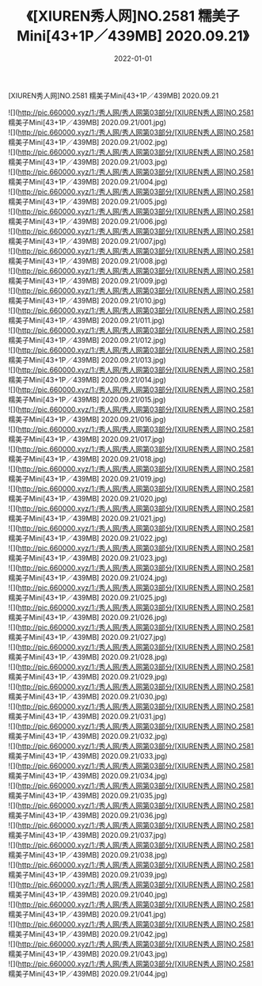 ﻿---
layout: post
title:  《[XIUREN秀人网]NO.2581 糯美子Mini[43+1P／439MB] 2020.09.21》
date:   2022-01-01
img: http://pic.660000.xyz/1:/秀人网/秀人网第03部分/[XIUREN秀人网]NO.2581 糯美子Mini[43+1P／439MB] 2020.09.21/000.jpg
categories: [美女, 清纯, 唯美]
---

[XIUREN秀人网]NO.2581 糯美子Mini[43+1P／439MB] 2020.09.21

 ![](http://pic.660000.xyz/1:/秀人网/秀人网第03部分/[XIUREN秀人网]NO.2581 糯美子Mini[43+1P／439MB] 2020.09.21/001.jpg) <br>![](http://pic.660000.xyz/1:/秀人网/秀人网第03部分/[XIUREN秀人网]NO.2581 糯美子Mini[43+1P／439MB] 2020.09.21/002.jpg) <br>![](http://pic.660000.xyz/1:/秀人网/秀人网第03部分/[XIUREN秀人网]NO.2581 糯美子Mini[43+1P／439MB] 2020.09.21/003.jpg) <br>![](http://pic.660000.xyz/1:/秀人网/秀人网第03部分/[XIUREN秀人网]NO.2581 糯美子Mini[43+1P／439MB] 2020.09.21/004.jpg) <br>![](http://pic.660000.xyz/1:/秀人网/秀人网第03部分/[XIUREN秀人网]NO.2581 糯美子Mini[43+1P／439MB] 2020.09.21/005.jpg) <br>![](http://pic.660000.xyz/1:/秀人网/秀人网第03部分/[XIUREN秀人网]NO.2581 糯美子Mini[43+1P／439MB] 2020.09.21/006.jpg) <br>![](http://pic.660000.xyz/1:/秀人网/秀人网第03部分/[XIUREN秀人网]NO.2581 糯美子Mini[43+1P／439MB] 2020.09.21/007.jpg) <br>![](http://pic.660000.xyz/1:/秀人网/秀人网第03部分/[XIUREN秀人网]NO.2581 糯美子Mini[43+1P／439MB] 2020.09.21/008.jpg) <br>![](http://pic.660000.xyz/1:/秀人网/秀人网第03部分/[XIUREN秀人网]NO.2581 糯美子Mini[43+1P／439MB] 2020.09.21/009.jpg) <br>![](http://pic.660000.xyz/1:/秀人网/秀人网第03部分/[XIUREN秀人网]NO.2581 糯美子Mini[43+1P／439MB] 2020.09.21/010.jpg) <br>![](http://pic.660000.xyz/1:/秀人网/秀人网第03部分/[XIUREN秀人网]NO.2581 糯美子Mini[43+1P／439MB] 2020.09.21/011.jpg) <br>![](http://pic.660000.xyz/1:/秀人网/秀人网第03部分/[XIUREN秀人网]NO.2581 糯美子Mini[43+1P／439MB] 2020.09.21/012.jpg) <br>![](http://pic.660000.xyz/1:/秀人网/秀人网第03部分/[XIUREN秀人网]NO.2581 糯美子Mini[43+1P／439MB] 2020.09.21/013.jpg) <br>![](http://pic.660000.xyz/1:/秀人网/秀人网第03部分/[XIUREN秀人网]NO.2581 糯美子Mini[43+1P／439MB] 2020.09.21/014.jpg) <br>![](http://pic.660000.xyz/1:/秀人网/秀人网第03部分/[XIUREN秀人网]NO.2581 糯美子Mini[43+1P／439MB] 2020.09.21/015.jpg) <br>![](http://pic.660000.xyz/1:/秀人网/秀人网第03部分/[XIUREN秀人网]NO.2581 糯美子Mini[43+1P／439MB] 2020.09.21/016.jpg) <br>![](http://pic.660000.xyz/1:/秀人网/秀人网第03部分/[XIUREN秀人网]NO.2581 糯美子Mini[43+1P／439MB] 2020.09.21/017.jpg) <br>![](http://pic.660000.xyz/1:/秀人网/秀人网第03部分/[XIUREN秀人网]NO.2581 糯美子Mini[43+1P／439MB] 2020.09.21/018.jpg) <br>![](http://pic.660000.xyz/1:/秀人网/秀人网第03部分/[XIUREN秀人网]NO.2581 糯美子Mini[43+1P／439MB] 2020.09.21/019.jpg) <br>![](http://pic.660000.xyz/1:/秀人网/秀人网第03部分/[XIUREN秀人网]NO.2581 糯美子Mini[43+1P／439MB] 2020.09.21/020.jpg) <br>![](http://pic.660000.xyz/1:/秀人网/秀人网第03部分/[XIUREN秀人网]NO.2581 糯美子Mini[43+1P／439MB] 2020.09.21/021.jpg) <br>![](http://pic.660000.xyz/1:/秀人网/秀人网第03部分/[XIUREN秀人网]NO.2581 糯美子Mini[43+1P／439MB] 2020.09.21/022.jpg) <br>![](http://pic.660000.xyz/1:/秀人网/秀人网第03部分/[XIUREN秀人网]NO.2581 糯美子Mini[43+1P／439MB] 2020.09.21/023.jpg) <br>![](http://pic.660000.xyz/1:/秀人网/秀人网第03部分/[XIUREN秀人网]NO.2581 糯美子Mini[43+1P／439MB] 2020.09.21/024.jpg) <br>![](http://pic.660000.xyz/1:/秀人网/秀人网第03部分/[XIUREN秀人网]NO.2581 糯美子Mini[43+1P／439MB] 2020.09.21/025.jpg) <br>![](http://pic.660000.xyz/1:/秀人网/秀人网第03部分/[XIUREN秀人网]NO.2581 糯美子Mini[43+1P／439MB] 2020.09.21/026.jpg) <br>![](http://pic.660000.xyz/1:/秀人网/秀人网第03部分/[XIUREN秀人网]NO.2581 糯美子Mini[43+1P／439MB] 2020.09.21/027.jpg) <br>![](http://pic.660000.xyz/1:/秀人网/秀人网第03部分/[XIUREN秀人网]NO.2581 糯美子Mini[43+1P／439MB] 2020.09.21/028.jpg) <br>![](http://pic.660000.xyz/1:/秀人网/秀人网第03部分/[XIUREN秀人网]NO.2581 糯美子Mini[43+1P／439MB] 2020.09.21/029.jpg) <br>![](http://pic.660000.xyz/1:/秀人网/秀人网第03部分/[XIUREN秀人网]NO.2581 糯美子Mini[43+1P／439MB] 2020.09.21/030.jpg) <br>![](http://pic.660000.xyz/1:/秀人网/秀人网第03部分/[XIUREN秀人网]NO.2581 糯美子Mini[43+1P／439MB] 2020.09.21/031.jpg) <br>![](http://pic.660000.xyz/1:/秀人网/秀人网第03部分/[XIUREN秀人网]NO.2581 糯美子Mini[43+1P／439MB] 2020.09.21/032.jpg) <br>![](http://pic.660000.xyz/1:/秀人网/秀人网第03部分/[XIUREN秀人网]NO.2581 糯美子Mini[43+1P／439MB] 2020.09.21/033.jpg) <br>![](http://pic.660000.xyz/1:/秀人网/秀人网第03部分/[XIUREN秀人网]NO.2581 糯美子Mini[43+1P／439MB] 2020.09.21/034.jpg) <br>![](http://pic.660000.xyz/1:/秀人网/秀人网第03部分/[XIUREN秀人网]NO.2581 糯美子Mini[43+1P／439MB] 2020.09.21/035.jpg) <br>![](http://pic.660000.xyz/1:/秀人网/秀人网第03部分/[XIUREN秀人网]NO.2581 糯美子Mini[43+1P／439MB] 2020.09.21/036.jpg) <br>![](http://pic.660000.xyz/1:/秀人网/秀人网第03部分/[XIUREN秀人网]NO.2581 糯美子Mini[43+1P／439MB] 2020.09.21/037.jpg) <br>![](http://pic.660000.xyz/1:/秀人网/秀人网第03部分/[XIUREN秀人网]NO.2581 糯美子Mini[43+1P／439MB] 2020.09.21/038.jpg) <br>![](http://pic.660000.xyz/1:/秀人网/秀人网第03部分/[XIUREN秀人网]NO.2581 糯美子Mini[43+1P／439MB] 2020.09.21/039.jpg) <br>![](http://pic.660000.xyz/1:/秀人网/秀人网第03部分/[XIUREN秀人网]NO.2581 糯美子Mini[43+1P／439MB] 2020.09.21/040.jpg) <br>![](http://pic.660000.xyz/1:/秀人网/秀人网第03部分/[XIUREN秀人网]NO.2581 糯美子Mini[43+1P／439MB] 2020.09.21/041.jpg) <br>![](http://pic.660000.xyz/1:/秀人网/秀人网第03部分/[XIUREN秀人网]NO.2581 糯美子Mini[43+1P／439MB] 2020.09.21/042.jpg) <br>![](http://pic.660000.xyz/1:/秀人网/秀人网第03部分/[XIUREN秀人网]NO.2581 糯美子Mini[43+1P／439MB] 2020.09.21/043.jpg) <br>![](http://pic.660000.xyz/1:/秀人网/秀人网第03部分/[XIUREN秀人网]NO.2581 糯美子Mini[43+1P／439MB] 2020.09.21/044.jpg) <br>